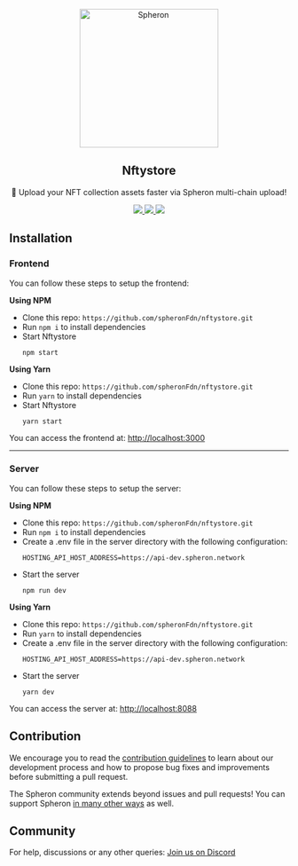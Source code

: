 <p align="center">
  <picture>
    <source media="(prefers-color-scheme: dark)" srcset="https://github.com/spheronFdn/nftystore/blob/main/.github/assets/spheron-logo-dark.svg">
    <source media="(prefers-color-scheme: light)" srcset="https://github.com/spheronFdn/nftystore/blob/main/.github/assets/spheron-logo.svg">
    <img alt="Spheron" src="https://github.com/spheronFdn/nftystore/blob/main/.github/assets/spheron-logo.svg" width="250">
  </picture>
</p>

<h2 align="center">Nftystore</h2>

<p align="center">
  🚀 Upload your NFT collection assets faster via Spheron multi-chain upload!
</p>

<p align="center">
  <a href="https://github.com/spheronFdn/fns/blob/main/LICENSE" target="_blank" rel="noreferrer">
    <img src="https://img.shields.io/static/v1?label=license&message=MIT&color=green" />
  </a>
  <a href="https://discord.com/invite/ahxuCtm" target="_blank" rel="noreferrer">
    <img src="https://img.shields.io/static/v1?label=community&message=discord&color=blue" />
  </a>
  <a href="https://twitter.com/SpheronFdn" target="_blank" rel="noreferrer">
    <img src="https://img.shields.io/twitter/url/https/twitter.com/cloudposse.svg?style=social&label=Follow%20%40SpheronFdn" />
  </a>
</p>

## Installation
### Frontend
You can follow these steps to setup the frontend:

**Using NPM**
- Clone this repo: `https://github.com/spheronFdn/nftystore.git`
- Run `npm i` to install dependencies
- Start Nftystore
  ```
  npm start
  ```
  
**Using Yarn**
- Clone this repo: `https://github.com/spheronFdn/nftystore.git`
- Run `yarn` to install dependencies
- Start Nftystore
  ```
  yarn start
  ```

You can access the frontend at: [http://localhost:3000](http://localhost:3000)

---

### Server
You can follow these steps to setup the server:

**Using NPM**
- Clone this repo: `https://github.com/spheronFdn/nftystore.git`
- Run `npm i` to install dependencies
- Create a .env file in the server directory with the following configuration:
  ```
  HOSTING_API_HOST_ADDRESS=https://api-dev.spheron.network
  ```
- Start the server
  ```
  npm run dev
  ```
  
**Using Yarn**
- Clone this repo: `https://github.com/spheronFdn/nftystore.git`
- Run `yarn` to install dependencies
- Create a .env file in the server directory with the following configuration:
  ```
  HOSTING_API_HOST_ADDRESS=https://api-dev.spheron.network
  ```
- Start the server
  ```
  yarn dev
  ```
  
 You can access the server at: [http://localhost:8088](http://localhost:8088)

## Contribution
We encourage you to read the [contribution guidelines](https://github.com/spheronFdn/nftystore/blob/main/.github/contribution-guidelines.md) to learn about our development process and how to propose bug fixes and improvements before submitting a pull request.

The Spheron community extends beyond issues and pull requests! You can support Spheron [in many other ways](https://github.com/spheronFdn/nftystore/blob/main/.github/support.md) as well.

## Community
For help, discussions or any other queries: [Join us on Discord](https://discord.com/invite/ahxuCtm)
